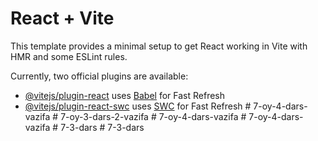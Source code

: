 # React + Vite

This template provides a minimal setup to get React working in Vite with HMR and some ESLint rules.

Currently, two official plugins are available:

- [@vitejs/plugin-react](https://github.com/vitejs/vite-plugin-react/blob/main/packages/plugin-react/README.md) uses [Babel](https://babeljs.io/) for Fast Refresh
- [@vitejs/plugin-react-swc](https://github.com/vitejs/vite-plugin-react-swc) uses [SWC](https://swc.rs/) for Fast Refresh
#   7 - o y - 4 - d a r s - v a z i f a  
 #   7 - o y - 3 - d a r s - 2 - v a z i f a  
 #   7 - o y - 4 - d a r s - v a z i f a  
 #   7 - o y - 4 - d a r s - v a z i f a  
 #   7 - 3 - d a r s  
 #   7 - 3 - d a r s  
 